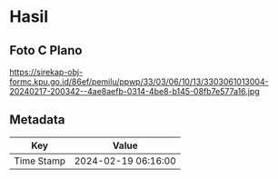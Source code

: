 # Hasil

## Foto C Plano

https://sirekap-obj-formc.kpu.go.id/86ef/pemilu/ppwp/33/03/06/10/13/3303061013004-20240217-200342--4ae8aefb-0314-4be8-b145-08fb7e577a16.jpg


## Metadata

| Key        | Value               |
| ---------- | ------------------- |
| Time Stamp | 2024-02-19 06:16:00 |



